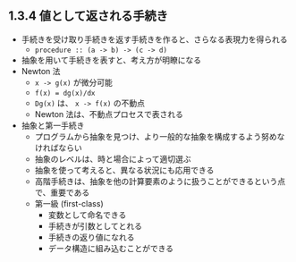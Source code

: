 1.3.4 値として返される手続き
----

* 手続きを受け取り手続きを返す手続きを作ると、さらなる表現力を得られる
    * `procedure :: (a -> b) -> (c -> d)`
* 抽象を用いて手続きを表すと、考え方が明瞭になる
* Newton 法
    * `x -> g(x)` が微分可能
    * `f(x) = dg(x)/dx`
    * `Dg(x)` は、 `x -> f(x)` の不動点
    * Newton 法は、不動点プロセスで表される
* 抽象と第一手続き
    * プログラムから抽象を見つけ、より一般的な抽象を構成するよう努めなければならい
    * 抽象のレベルは、時と場合によって適切選ぶ
    * 抽象を使って考えると、異なる状況にも応用できる
    * 高階手続きは、抽象を他の計算要素のように扱うことができるという点で、重要である
    * 第一級 (first-class)
        * 変数として命名できる
        * 手続きが引数としてとれる
        * 手続きの返り値になれる
        * データ構造に組み込むことができる
